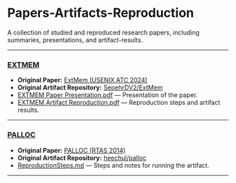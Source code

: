 # Papers-Artifacts-Reproduction
A collection of studied and reproduced research papers, including summaries, presentations, and artifact-results.

---

### [EXTMEM](./EXTMEM)
- **Original Paper:** [ExtMem (USENIX ATC 2024)](https://www.usenix.org/system/files/atc24-jalalian.pdf)
- **Original Artifact Repository:** [SepehrDV2/ExtMem](https://github.com/SepehrDV2/ExtMem)
- [EXTMEM Paper Presentation.pdf](./EXTMEM/EXTMEM%20Paper%20Presentation.pdf) — Presentation of the paper.
- [EXTMEM Artifact Reproduction.pdf](./EXTMEM/EXTMEM%20Artifact%20Reproduction.pdf) — Reproduction steps and artifact results.

---

### [PALLOC](./PALLOC)
- **Original Paper:** [PALLOC (RTAS 2014)](https://cs-people.bu.edu/rmancuso/files/papers/palloc-rtas2014.pdf)
- **Original Artifact Repository:** [heechul/palloc](https://github.com/heechul/palloc)
- [ReproductionSteps.md](./PALLOC/ReproductionSteps.md) —  Steps and notes for running the artifact.

---
